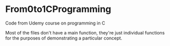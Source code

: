 # From0to1CProgramming
Code from Udemy course on programming in C

Most of the files don't have a main function, they're just individual functions for the purposes of demonstrating a particular concept.

